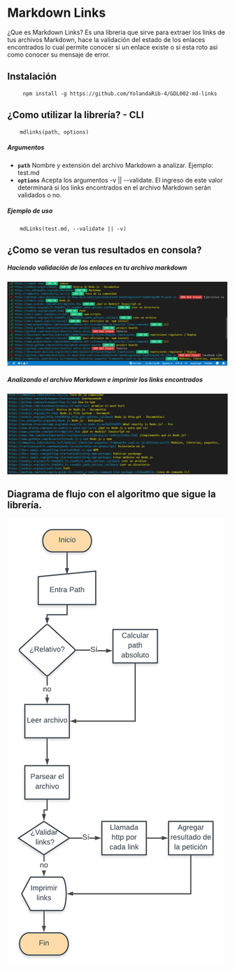 # Markdown Links

¿Que es Markdown Links? Es una libreria que sirve para extraer los links de tus archivos Markdown, hace la validación del estado de los enlaces encontrados lo cual permite conocer si un enlace existe o si esta roto asi como conocer su mensaje de error.

## Instalación

```
     npm install -g https://github.com/YolandaRib-4/GDL002-md-links
```


## ¿Como utilizar la librería?  - CLI

```
    mdlinks(path, options)
```

##### Argumentos

* **`path`** Nombre y extensión del archivo Markdown a analizar. Ejemplo: test.md
* **`options`**  Acepta los argumentos -v || --validate. El ingreso de este valor determinará si los links encontrados en el archivo Markdown serán validados o no. 

##### Ejemplo de uso

```
    mdLinks(test.md, --validate || -v)
```

## ¿Como se veran tus resultados en consola? 

##### Haciendo validación de los enlaces en tu archivo markdown

![Consola validacion de links](consola.png)


##### Analizando el archivo Markdown e imprimir los links encontrados

![Consola solo imprimir links](consola2.png)


## Diagrama de flujo con el algoritmo que sigue la librería.

![diagrama](diagrama.png)